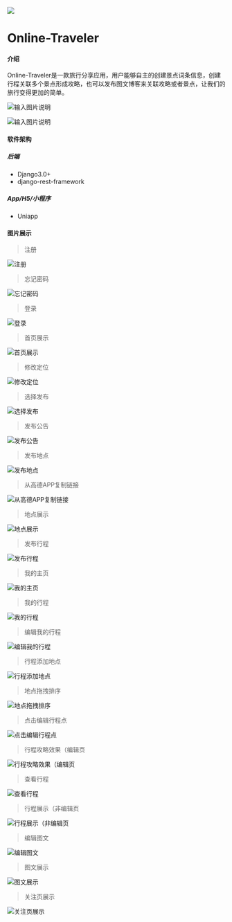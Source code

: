 ![]( https://steins-gate-visitor-count.greenhandatsjtu.repl.co/{Online-Traveler})
# Online-Traveler


#### 介绍
Online-Traveler是一款旅行分享应用，用户能够自主的创建景点词条信息，创建行程关联多个景点形成攻略，也可以发布图文博客来关联攻略或者景点，让我们的旅行变得更加的简单。

![输入图片说明](https://images.gitee.com/uploads/images/2021/1108/210739_7588b67b_7404663.png "h5.png")

![输入图片说明](https://images.gitee.com/uploads/images/2021/1108/210752_05c7a463_7404663.png "app.png")

#### 软件架构

##### 后端

- Django3.0+
- django-rest-framework

##### App/H5/小程序

- Uniapp


#### 图片展示

> 注册

![注册](https://images.gitee.com/uploads/images/2021/1011/124937_2a34dd1d_7404663.png "00-注册_google-pixel5-sortasage-portrait.png")

> 忘记密码

![忘记密码](https://images.gitee.com/uploads/images/2021/1011/124951_623f921f_7404663.png "01-忘记密码_google-pixel5-sortasage-portrait.png")

> 登录

![登录](https://images.gitee.com/uploads/images/2021/1011/125004_31378fb9_7404663.png "02-登录_google-pixel5-sortasage-portrait.png")

> 首页展示

![首页展示](https://images.gitee.com/uploads/images/2021/1011/125025_eb2daabd_7404663.png "04-首页展示_google-pixel5-sortasage-portrait.png")

> 修改定位

![修改定位](https://images.gitee.com/uploads/images/2021/1011/125040_6ed5a196_7404663.png "05-修改定位_google-pixel5-sortasage-portrait.png")

> 选择发布

![选择发布](https://images.gitee.com/uploads/images/2021/1011/125054_40d5b407_7404663.png "06-选择发布_google-pixel5-sortasage-portrait.png")

> 发布公告

![发布公告](https://images.gitee.com/uploads/images/2021/1011/125106_7150da95_7404663.png "07-发布公告_google-pixel5-sortasage-portrait.png")

> 发布地点

![发布地点](https://images.gitee.com/uploads/images/2021/1011/125126_7068c0b5_7404663.png "08-发布地点_google-pixel5-sortasage-portrait.png")

> 从高德APP复制链接

![从高德APP复制链接](https://images.gitee.com/uploads/images/2021/1011/125147_d6698888_7404663.png "09-从高德APP复制链接_google-pixel5-sortasage-portrait.png")

> 地点展示

![地点展示](https://images.gitee.com/uploads/images/2021/1011/125654_8cd297e7_7404663.png "10-2地点展示_google-pixel5-sortasage-portrait.png")

> 发布行程

![发布行程](https://images.gitee.com/uploads/images/2021/1011/125708_cfa2c4c6_7404663.png "11-发布行程_google-pixel5-sortasage-portrait.png")

> 我的主页

![我的主页](https://images.gitee.com/uploads/images/2021/1011/125723_66191650_7404663.png "12-我的主页_google-pixel5-sortasage-portrait.png")

> 我的行程

![我的行程](https://images.gitee.com/uploads/images/2021/1011/125736_f47a52ba_7404663.png "13-我的行程_google-pixel5-sortasage-portrait.png")

> 编辑我的行程

![编辑我的行程](https://images.gitee.com/uploads/images/2021/1011/125750_e6d300fe_7404663.png "14-编辑我的行程_google-pixel5-sortasage-portrait.png")

> 行程添加地点

![行程添加地点](https://images.gitee.com/uploads/images/2021/1011/125802_ddfc613e_7404663.png "15-行程添加地点_google-pixel5-sortasage-portrait.png")

> 地点拖拽排序

![地点拖拽排序](https://images.gitee.com/uploads/images/2021/1011/125821_ac0fea6b_7404663.png "16-地点拖拽排序_google-pixel5-sortasage-portrait.png")

> 点击编辑行程点

![点击编辑行程点](https://images.gitee.com/uploads/images/2021/1011/125834_8168eabb_7404663.png "17-点击编辑行程点_google-pixel5-sortasage-portrait.png")

> 行程攻略效果（编辑页

![行程攻略效果（编辑页](https://images.gitee.com/uploads/images/2021/1011/125851_d5255bdd_7404663.png "18-行程攻略效果（编辑页）_google-pixel5-sortasage-portrait.png")

> 查看行程

![查看行程](https://images.gitee.com/uploads/images/2021/1011/125908_728db868_7404663.png "19-查看行程_google-pixel5-sortasage-portrait.png")

> 行程展示（非编辑页

![行程展示（非编辑页](https://images.gitee.com/uploads/images/2021/1011/125925_15f7a4cd_7404663.png "20-行程展示（非编辑页）_google-pixel5-sortasage-portrait.png")

> 编辑图文

![编辑图文](https://images.gitee.com/uploads/images/2021/1011/125945_2323ba5a_7404663.png "21-编辑图文_google-pixel5-sortasage-portrait.png")

> 图文展示

![图文展示](https://images.gitee.com/uploads/images/2021/1011/130004_66213e19_7404663.png "22-图文展示_google-pixel5-sortasage-portrait.png")

> 关注页展示

![关注页展示](https://images.gitee.com/uploads/images/2021/1011/130019_8f28bff1_7404663.png "23-关注页展示_google-pixel5-sortasage-portrait.png")

